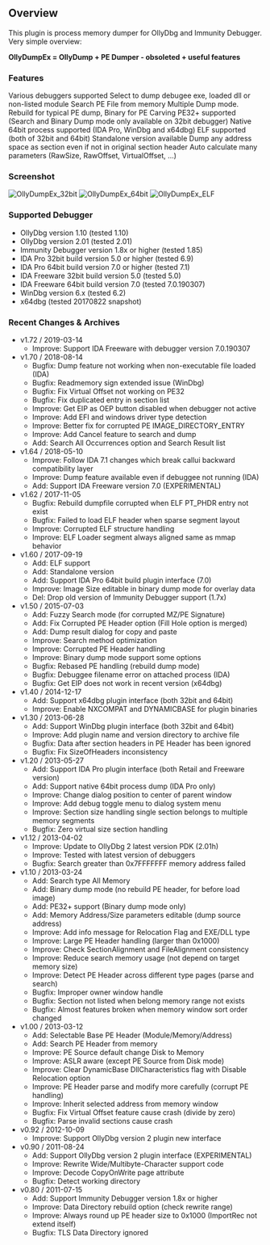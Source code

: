 ## Overview

This plugin is process memory dumper for OllyDbg and Immunity Debugger.
Very simple overview:

**OllyDumpEx = OllyDump + PE Dumper - obsoleted + useful features**

### Features

Various debuggers supported
Select to dump debugee exe, loaded dll or non-listed module
Search PE File from memory
Multiple Dump mode. Rebuild for typical PE dump, Binary for PE Carving
PE32+ supported (Search and Binary Dump mode only available on 32bit debugger)
Native 64bit process supported (IDA Pro, WinDbg and x64dbg)
ELF supported (both of 32bit and 64bit)
Standalone version available
Dump any address space as section even if not in original section header
Auto calculate many parameters (RawSize, RawOffset, VirtualOffset, ...)

### Screenshot

![OllyDumpEx_32bit](https://low-priority.appspot.com/ollydumpex/ollydumpex_ss0.png)
![OllyDumpEx_64bit](https://low-priority.appspot.com/ollydumpex/ollydumpex_ss1.png)
![OllyDumpEx_ELF](https://low-priority.appspot.com/ollydumpex/ollydumpex_ss2.png)

### Supported Debugger

- OllyDbg version 1.10 (tested 1.10)
- OllyDbg version 2.01 (tested 2.01)
- Immunity Debugger version 1.8x or higher (tested 1.85)
- IDA Pro 32bit build version 5.0 or higher (tested 6.9)
- IDA Pro 64bit build version 7.0 or higher (tested 7.1)
- IDA Freeware 32bit build version 5.0 (tested 5.0)
- IDA Freeware 64bit build version 7.0 (tested 7.0.190307)
- WinDbg version 6.x (tested 6.2)
- x64dbg (tested 20170822 snapshot)

### Recent Changes & Archives
- v1.72 / 2019-03-14
  - Improve: Support IDA Freeware with debugger version 7.0.190307
- v1.70 / 2018-08-14
  - Bugfix: Dump feature not working when non-executable file loaded (IDA)
  - Bugfix: Readmemory sign extended issue (WinDbg)
  - Bugfix: Fix Virtual Offset not working on PE32
  - Bugfix: Fix duplicated entry in section list
  - Improve: Get EIP as OEP button disabled when debugger not active
  - Improve: Add EFI and windows driver type detection
  - Improve: Better fix for corrupted PE IMAGE_DIRECTORY_ENTRY
  - Improve: Add Cancel feature to search and dump
  - Add: Search All Occurrences option and Search Result list
- v1.64 / 2018-05-10
  - Improve: Follow IDA 7.1 changes which break callui backward compatibility layer
  - Improve: Dump feature available even if debuggee not running (IDA)
  - Add: Support IDA Freeware version 7.0 (EXPERIMENTAL)
- v1.62 / 2017-11-05
  - Bugfix: Rebuild dumpfile corrupted when ELF PT_PHDR entry not exist
  - Bugfix: Failed to load ELF header when sparse segment layout
  - Improve: Corrupted ELF structure handling
  - Improve: ELF Loader segment always aligned same as mmap behavior
- v1.60 / 2017-09-19
  - Add: ELF support
  - Add: Standalone version
  - Add: Support IDA Pro 64bit build plugin interface (7.0)
  - Improve: Image Size editable in binary dump mode for overlay data
  - Del: Drop old version of Immunity Debugger support (1.7x)
- v1.50 / 2015-07-03
  - Add: Fuzzy Search mode (for corrupted MZ/PE Signature)
  - Add: Fix Corrupted PE Header option (Fill Hole option is merged)
  - Add: Dump result dialog for copy and paste
  - Improve: Search method optimization
  - Improve: Corrupted PE Header handling
  - Improve: Binary dump mode support some options
  - Bugfix: Rebased PE handling (rebuild dump mode)
  - Bugfix: Debuggee filename error on attached process (IDA)
  - Bugfix: Get EIP does not work in recent version (x64dbg)
- v1.40 / 2014-12-17
  - Add: Support x64dbg plugin interface (both 32bit and 64bit)
  - Improve: Enable NXCOMPAT and DYNAMICBASE for plugin binaries
- v1.30 / 2013-06-28
  - Add: Support WinDbg plugin interface (both 32bit and 64bit)
  - Improve: Add plugin name and version directory to archive file
  - Bugfix: Data after section headers in PE Header has been ignored
  - Bugfix: Fix SizeOfHeaders inconsistency
- v1.20 / 2013-05-27
  - Add: Support IDA Pro plugin interface (both Retail and Freeware version)
  - Add: Support native 64bit process dump (IDA Pro only)
  - Improve: Change dialog position to center of parent window
  - Improve: Add debug toggle menu to dialog system menu
  - Improve: Section size handling single section belongs to multiple memory segments
  - Bugfix: Zero virtual size section handling
- v1.12 / 2013-04-02
  - Improve: Update to OllyDbg 2 latest version PDK (2.01h)
  - Improve: Tested with latest version of debuggers
  - Bugfix: Search greater than 0x7FFFFFFF memory address failed
- v1.10 / 2013-03-24
  - Add: Search type All Memory
  - Add: Binary dump mode (no rebuild PE header, for before load image)
  - Add: PE32+ support (Binary dump mode only)
  - Add: Memory Address/Size parameters editable (dump source address)
  - Improve: Add info message for Relocation Flag and EXE/DLL type
  - Improve: Large PE Header handling (larger than 0x1000)
  - Improve: Check SectionAlignment and FileAlignment consistency
  - Improve: Reduce search memory usage (not depend on target memory size)
  - Improve: Detect PE Header across different type pages (parse and search)
  - Bugfix: Improper owner window handle
  - Bugfix: Section not listed when belong memory range not exists
  - Bugfix: Almost features broken when memory window sort order changed
- v1.00 / 2013-03-12
  - Add: Selectable Base PE Header (Module/Memory/Address)
  - Add: Search PE Header from memory
  - Improve: PE Source default change Disk to Memory
  - Improve: ASLR aware (except PE Source from Disk mode)
  - Improve: Clear DynamicBase DllCharacteristics flag with Disable Relocation option
  - Improve: PE Header parse and modify more carefully (corrupt PE handling)
  - Improve: Inherit selected address from memory window
  - Bugfix: Fix Virtual Offset feature cause crash (divide by zero)
  - Bugfix: Parse invalid sections cause crash
- v0.92 / 2012-10-09
  - Improve: Support OllyDbg version 2 plugin new interface
- v0.90 / 2011-08-24
  - Add: Support OllyDbg version 2 plugin interface (EXPERIMENTAL)
  - Improve: Rewrite Wide/Multibyte-Character support code
  - Improve: Decode CopyOnWrite page attribute
  - Bugfix: Detect working directory
- v0.80 / 2011-07-15
  - Add: Support Immunity Debugger version 1.8x or higher
  - Improve: Data Directory rebuild option (check rewrite range)
  - Improve: Always round up PE header size to 0x1000 (ImportRec not extend itself)
  - Bugfix: TLS Data Directory ignored
